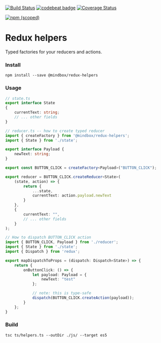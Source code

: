 [![Build Status](https://travis-ci.org/mindbox-cloud/redux-helpers.svg?branch=master)](https://travis-ci.org/mindbox-cloud/redux-helpers)
[![codebeat badge](https://codebeat.co/badges/d8b0e56d-8c51-442f-b666-b186d9e51bf2)](https://codebeat.co/projects/github-com-mindbox-cloud-redux-helpers)
[![Coverage Status](https://coveralls.io/repos/github/mindbox-cloud/redux-helpers/badge.svg?branch=master)](https://coveralls.io/github/mindbox-cloud/redux-helpers?branch=master)

[![npm (scoped)](https://img.shields.io/npm/v/@mindbox/redux-helpers.svg)](https://www.npmjs.com/package/@mindbox/redux-helpers)

# Redux helpers
Typed factories for your reducers and actions.

### Install
```shell
npm install --save @mindbox/redux-helpers
```

### Usage
```typescript
// state.ts
export interface State
{
    currentText: string;
    // ... other fields
}
```

```typescript
// reducer.ts -- how to create typed reducer
import { createFactory } from '@mindbox/redux-helpers';
import { State } from './state';

export interface Payload {
    newText: string;
}

export const BUTTON_CLICK = createFactory<Payload>("BUTTON_CLICK");

export reducer = BUTTON_CLICK.createReducer<State>(
    (state, action) => {
        return {
            ...state,
            currentText: action.payload.newText
        }
    },
    {
        currentText: "",
        // ... other fields
    }
);
```

```typescript
// How to dispatch BUTTON_CLICK action
import { BUTTON_CLICK, Payload } from './reducer';
import { State } from './state';
import { Dispatch } from 'redux';

export mapDispatchToProps = (dispatch: Dispatch<State>) => {
    return {
        onButtonClick: () => {
            let payload: Payload = {
                newText: "test"
            };

            // note: this is type-safe
            dispatch(BUTTON_CLICK.createAction(payload));
        }
    };
}
```


### Build
```shell
tsc ts/helpers.ts --outDir ./js/ --target es5
```

